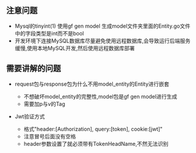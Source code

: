 ## 注意问题
- Mysql的tinyint(1) 使用gf gen model 生成model文件夹里面的Entity.go文件中的字段类型是int而不是bool
- 开发环境下连接MySQL数据库尽量避免使用远程数据库,会导致运行后端服务缓慢,使用本地MySQL开发,然后使用远程数据库部署

## 需要讲解的问题
- request包与response包为什么不用model_entity的Entity进行嵌套
    - 不想破坏model_entity的完整性,model包是gf gen model进行生成
    - 需要加p与v的Tag
    
- Jwt验证方式
    - 格式"header:[Authorization], query:[token], cookie:[jwt]"
    - 注意冒号后面没有空格
    - header参数设置了就必须带有TokenHeadName,不然无法识别
